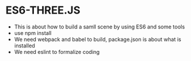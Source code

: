# ES6-THREE.JS

* This is about how to build a samll scene by using ES6 and some tools 
* use npm install
* We need webpack and babel to build, package.json is about what is installed
* We need eslint to formalize coding
